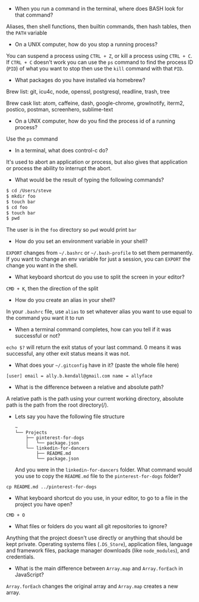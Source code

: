 - When you run a command in the terminal, where does BASH look for that command?

Aliases, then shell functions, then builtin commands, then hash tables, then the `PATH` variable

- On a UNIX computer, how do you stop a running process?

You can suspend a process using `CTRL + Z`, or kill a process using `CTRL + C`. If `CTRL + C` doesn't work you can use the `ps` command to find the process ID (`PID`) of what you want to stop then use the `kill` command with that `PID`.

- What packages do you have installed via homebrew?

Brew list: git, icu4c, node, openssl, postgresql, readline, trash, tree

Brew cask list: atom, caffeine, dash, google-chrome, growlnotify, iterm2, postico, postman, screenhero, sublime-text

- On a UNIX computer, how do you find the process id of a running process?

Use the `ps` command

- In a terminal, what does control-c do?

It's used to abort an application or process, but also gives that application or process the ability to interrupt the abort.

- What would be the result of typing the following commands?
```sh
$ cd /Users/steve
$ mkdir foo
$ touch bar
$ cd foo
$ touch bar
$ pwd
```

The user is in the `foo` directory so `pwd` would print `bar`

- How do you set an environment variable in your shell?

`EXPORT` changes from `~/.bashrc` or `~/.bash-profile` to set them permanently. If you want to change an env variable for just a session, you can `EXPORT` the change you want in the shell.

- What keyboard shortcut do you use to split the screen in your editor?

`CMD + K`, then the direction of the split

- How do you create an alias in your shell?

In your `.bashrc` file, use `alias` to set whatever alias you want to use equal to the command you want it to run

- When a terminal command completes, how can you tell if it was successful or not?

`echo $?` will return the exit status of your last command. 0 means it was successful, any other exit status means it was not.

- What does your `~/.gitconfig` have in it? (paste the whole file here)

`[user]
	email = ally.b.kendall@gmail.com
	name = allyface`

- What is the difference between a relative and absolute path?

A relative path is the path using your current working directory, absolute path is the path from the root directory(/).

- Lets say you have the following file structure

  ```
  ~
  └── Projects
      ├── pinterest-for-dogs
      │   └── package.json
      └── linkedin-for-dancers
          ├── README.md
          └── package.json
  ```

  And you were in the `linkedin-for-dancers` folder. What command would you use to copy the `README.md` file to the `pinterest-for-dogs` folder?

`cp README.md ../pinterest-for-dogs`  

- What keyboard shortcut do you use, in your editor, to go to a file in the project you have open?

`CMD + O`

- What files or folders do you want all git repositories to ignore?

Anything that the project doesn't use directly or anything that should be kept private. Operating systems files (`.DS_Store`), application files, language and framework files, package manager downloads (like `node_modules`), and credentials.

- What is the main difference between `Array.map` and `Array.forEach` in JavaScript?

`Array.forEach` changes the original array and `Array.map` creates a new array.

